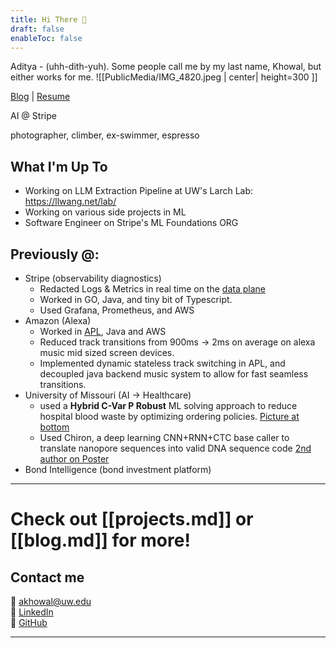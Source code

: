 ```yaml
---
title: Hi There 👋
draft: false
enableToc: false
---
```

Aditya - (uhh-dith-yuh). 
Some people call me by my last name, Khowal, but either works for me. 
![[PublicMedia/IMG_4820.jpeg | center| height=300 ]]


 [Blog](/blog)  | [Resume](/resume) 
 
AI @ Stripe


photographer, climber, ex-swimmer, espresso 



## What I'm Up To

- Working on LLM Extraction Pipeline at UW's Larch Lab: https://llwang.net/lab/
- Working on various side projects in ML
- Software Engineer on Stripe's ML Foundations ORG

## Previously @:
- Stripe (observability diagnostics)
	- Redacted Logs & Metrics in real time on the [data plane](https://netflix.github.io/mantis/)
	- Worked in GO, Java, and tiny bit of Typescript.
	- Used Grafana, Prometheus, and AWS 
- Amazon (Alexa)
	- Worked in [APL](https://developer.amazon.com/en-US/alexa/alexa-haus/alexa-presentation-language), Java and AWS 
	- Reduced track transitions from 900ms $\rightarrow$ 2ms on average on alexa music mid sized screen devices.
	- Implemented dynamic stateless track switching in APL, and decoupled java backend music system to allow for fast seamless transitions. 
- University of Missouri (AI $\rightarrow$ Healthcare)
	- used a **Hybrid C-Var P Robust** ML solving approach to reduce hospital blood waste by optimizing ordering policies. [Picture at bottom](https://engineering.missouri.edu/2023/photo-album-mizzou-engineers-at-the-summer-research-forum/) 
	- Used Chiron, a deep learning CNN+RNN+CTC base caller to translate nanopore sequences into valid DNA sequence code [2nd author on Poster](https://engineering.missouri.edu/2023/reu-undergraduates-explore-materials-science-across-engineering-disciplines/)
- Bond Intelligence (bond investment platform)


---
# Check out [[projects.md]] or [[blog.md]] for more!

## Contact me
📧 [akhowal@uw.edu](mailto:akhowal@uw.edu)  
💼 [LinkedIn](https://www.linkedin.com/in/aditya-khowal)  
🔗 [GitHub](https://github.com/AdityaKhowalGithub)  

---

